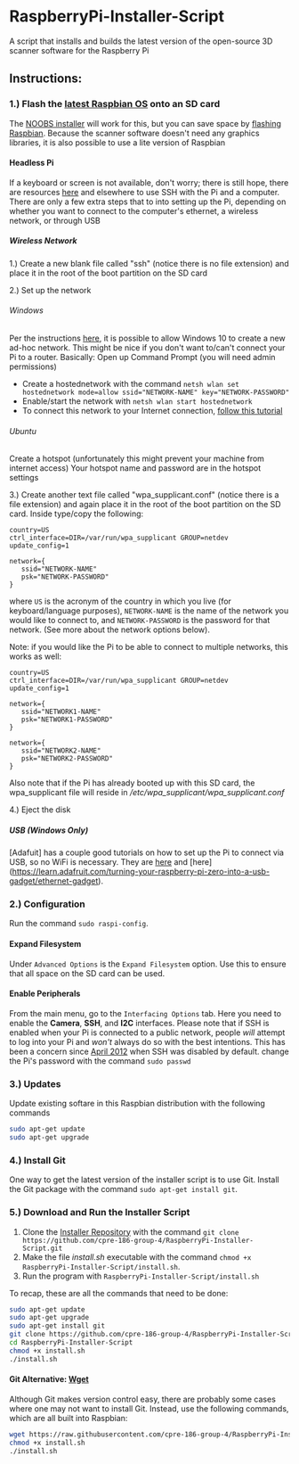 # RaspberryPi-Installer-Script
A script that installs and builds the latest version of the open-source 3D scanner software for the Raspberry Pi

## Instructions:
### 1.) Flash the [latest Raspbian OS](https://www.raspberrypi.org/downloads/raspbian/) onto an SD card
The [NOOBS installer](https://www.raspberrypi.org/downloads/noobs/) will work for this, but you can save space by
[flashing Raspbian](https://www.raspberrypi.org/documentation/installation/installing-images/README.md). Because 
the scanner software doesn't need any graphics libraries, it is also possible to use a lite version of Raspbian

#### Headless Pi
If a keyboard or screen is not available, don't worry; there is still hope, there are resources [here](https://desertbot.io/blog/headless-pi-zero-w-wifi-setup-windows) and elsewhere to use SSH with the Pi and a computer. There are only a few extra steps that to into setting up the Pi, depending on whether you want to connect to the computer's ethernet, a wireless network, or through USB

##### Wireless Network
1.) Create a new blank file called "ssh" (notice there is no file extension) and place it in the root of the boot partition on the SD card

2.) Set up the network
###### Windows
Per the instructions [here](https://answers.microsoft.com/en-us/windows/forum/windows_10-networking/how-do-i-set-up-an-ad-hoc-wifi-network-in-windows/0caa92d8-e02f-4e7f-aa5c-0abf10ed2039), it is possible to allow Windows 10 to create a new ad-hoc network. This might be nice if you don't want to/can't connect your Pi to a router. Basically:
Open up Command Prompt (you will need admin permissions)

* Create a hostednetwork with the command `netsh wlan set hostednetwork mode=allow ssid="NETWORK-NAME" key="NETWORK-PASSWORD"`
* Enable/start the network with `netsh wlan start hostednetwork`
* To connect this network to your Internet connection, [follow this tutorial](https://www.howto-connect.com/create-wireless-ad-hoc-internet-connection-on-windows-10/)

###### Ubuntu
Create a hotspot (unfortunately this might prevent your machine from internet access)
Your hotspot name and password are in the hotspot settings


3.) Create another text file called "wpa_supplicant.conf" (notice there is a file extension) and again place it in the root of the boot partition on the SD card. Inside type/copy the following:
```
country=US
ctrl_interface=DIR=/var/run/wpa_supplicant GROUP=netdev
update_config=1

network={
   ssid="NETWORK-NAME"
   psk="NETWORK-PASSWORD"
}
```
where `US` is the acronym of the country in which you live (for keyboard/language purposes), `NETWORK-NAME` is the name of the network you would like to connect to, and `NETWORK-PASSWORD` is the password for that network. (See more about the network options below).

Note: if you would like the Pi to be able to connect to multiple networks, this works as well:
```
country=US
ctrl_interface=DIR=/var/run/wpa_supplicant GROUP=netdev
update_config=1

network={
   ssid="NETWORK1-NAME"
   psk="NETWORK1-PASSWORD"
}

network={
   ssid="NETWORK2-NAME"
   psk="NETWORK2-PASSWORD"
}
```

Also note that if the Pi has already booted up with this SD card, the wpa_supplicant file will reside in _/etc/wpa_supplicant/wpa_supplicant.conf_

4.) Eject the disk

##### USB (Windows Only)
[Adafuit] has a couple good tutorials on how to set up the Pi to connect via USB, so no WiFi is necessary. They are [here](https://cdn-learn.adafruit.com/downloads/pdf/raspberry-pi-zero-creation.pdf) and [here]
(https://learn.adafruit.com/turning-your-raspberry-pi-zero-into-a-usb-gadget/ethernet-gadget).


### 2.) Configuration
Run the command `sudo raspi-config`.
#### Expand Filesystem
Under `Advanced Options` is the `Expand Filesystem` option. Use this to ensure that all space on the SD card can 
be used.
#### Enable Peripherals
From the main menu, go to the `Interfacing Options` tab. Here you need to enable the __Camera__, __SSH__, and __I2C__
interfaces. Please note that if SSH is enabled when your Pi is connected to a public network, people _will_ attempt to log into your Pi and _won't_ always do so with the best intentions. This has been a concern since [April 2012](https://www.raspberrypi.org/blog/updated-debian-arch-linux-arm-images/) when SSH was disabled by default. 
change the Pi's password with the command `sudo passwd`
### 3.) Updates
Update existing softare in this Raspbian distribution with the following commands
```bash
sudo apt-get update
sudo apt-get upgrade
```
### 4.) Install Git
One way to get the latest version of the installer script is to use Git. Install the Git package with the 
command `sudo apt-get install git`.
### 5.) Download and Run the Installer Script
1. Clone the [Installer Repository](https://github.com/cpre-186-group-4/RaspberryPi-Installer-Script) with the command `git clone https://github.com/cpre-186-group-4/RaspberryPi-Installer-Script.git`
2. Make the file _install.sh_ executable with the command `chmod +x RaspberryPi-Installer-Script/install.sh`.
3. Run the program with `RaspberryPi-Installer-Script/install.sh`

To recap, these are all the commands that need to be done:
```bash
sudo apt-get update
sudo apt-get upgrade
sudo apt-get install git
git clone https://github.com/cpre-186-group-4/RaspberryPi-Installer-Script.git
cd RaspberryPi-Installer-Script
chmod +x install.sh
./install.sh
```
#### Git Alternative: [Wget](https://www.gnu.org/software/wget/)
Although Git makes version control easy, there are probably some cases where one may not want to install Git. Instead, use the following commands, which are all built into Raspbian:
```bash
wget https://raw.githubusercontent.com/cpre-186-group-4/RaspberryPi-Installer-Script/master/install.sh
chmod +x install.sh
./install.sh
```

